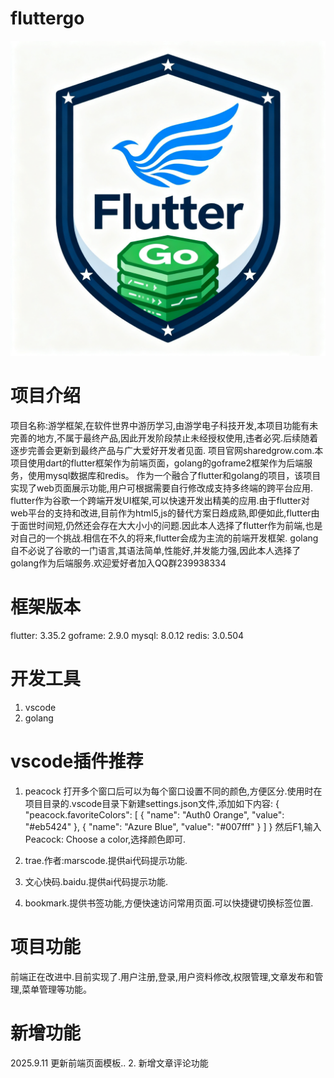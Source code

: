 # fluttergo

![image](logo.png)

# 项目介绍
项目名称:游学框架,在软件世界中游历学习,由游学电子科技开发,本项目功能有未完善的地方,不属于最终产品,因此开发阶段禁止未经授权使用,违者必究.后续随着逐步完善会更新到最终产品与广大爱好开发者见面.
项目官网sharedgrow.com.本项目使用dart的flutter框架作为前端页面，golang的goframe2框架作为后端服务，使用mysql数据库和redis。
作为一个融合了flutter和golang的项目，该项目实现了web页面展示功能,用户可根据需要自行修改成支持多终端的跨平台应用.
flutter作为谷歌一个跨端开发UI框架,可以快速开发出精美的应用.由于flutter对web平台的支持和改进,目前作为html5,js的替代方案日趋成熟,即便如此,flutter由于面世时间短,仍然还会存在大大小小的问题.因此本人选择了flutter作为前端,也是对自己的一个挑战.相信在不久的将来,flutter会成为主流的前端开发框架.
golang自不必说了谷歌的一门语言,其语法简单,性能好,并发能力强,因此本人选择了golang作为后端服务.欢迎爱好者加入QQ群239938334

# 框架版本
flutter: 3.35.2
goframe: 2.9.0
mysql: 8.0.12
redis: 3.0.504

# 开发工具
1. vscode
2. golang


# vscode插件推荐

1. peacock 打开多个窗口后可以为每个窗口设置不同的颜色,方便区分.使用时在项目目录的.vscode目录下新建settings.json文件,添加如下内容:
{
 "peacock.favoriteColors": [
    { "name": "Auth0 Orange", "value": "#eb5424" },
    { "name": "Azure Blue", "value": "#007fff" }
  ]
}
然后F1,输入Peacock: Choose a color,选择颜色即可.

1. trae.作者:marscode.提供ai代码提示功能.
2. 文心快码.baidu.提供ai代码提示功能.
3. bookmark.提供书签功能,方便快速访问常用页面.可以快捷键切换标签位置.


# 项目功能
前端正在改进中.目前实现了.用户注册,登录,用户资料修改,权限管理,文章发布和管理,菜单管理等功能。

# 新增功能
2025.9.11 更新前端页面模板..
2. 新增文章评论功能
